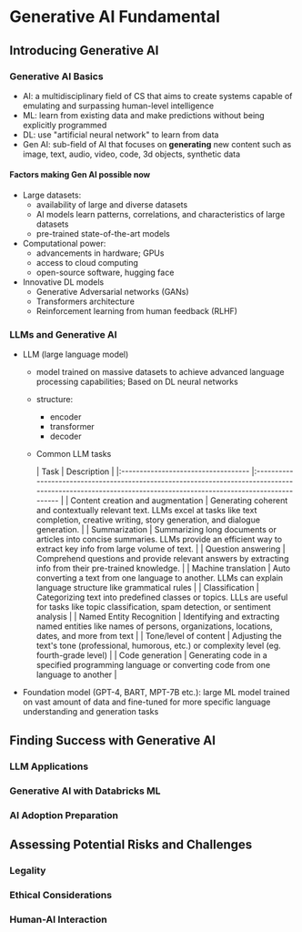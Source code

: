 # Generative AI Fundamental

## Introducing Generative AI

### Generative AI Basics

- AI: a multidisciplinary field of CS that aims to create systems capable of emulating and surpassing human-level intelligence
- ML: learn from existing data and make predictions without being explicitly programmed
- DL: use "artificial neural network" to learn from data
- Gen AI: sub-field of AI that focuses on **generating** new content such as image, text, audio, video, code, 3d objects, synthetic data

#### Factors making Gen AI possible now

- Large datasets:
  - availability of large and diverse datasets
  - AI models learn patterns, correlations, and characteristics of large datasets
  - pre-trained state-of-the-art models
- Computational power:
  - advancements in hardware; GPUs
  - access to cloud computing
  - open-source software, hugging face
- Innovative DL models
  - Generative Adversarial networks (GANs)
  - Transformers architecture
  - Reinforcement learning from human feedback (RLHF)

### LLMs and Generative AI

- LLM (large language model)
  - model trained on massive datasets to achieve advanced language processing capabilities; Based on DL neural networks
  - structure:
    - encoder
    - transformer
    - decoder
  - Common LLM tasks

    | Task                              	| Description                                                                                                                                                	|
|:-----------------------------------	|:------------------------------------------------------------------------------------------------------------------------------------------------------------	|
| Content creation and augmentation 	| Generating coherent and contextually relevant text. LLMs excel at tasks like text completion, creative writing, story generation, and dialogue generation. 	|
| Summarization                     	| Summarizing long documents or articles into concise summaries. LLMs provide an efficient way to extract key info from large volume of text.                	|
| Question answering                	| Comprehend questions and provide relevant answers by extracting info from their pre-trained knowledge.                                                     	|
| Machine translation               	| Auto converting a text from one language to another. LLMs can explain language structure like grammatical rules                                            	|
| Classification                    	| Categorizing text into predefined classes or topics. LLLs are useful for tasks like topic classification, spam detection, or sentiment analysis            	|
| Named Entity Recognition          	| Identifying and extracting named entities like names of persons, organizations, locations, dates, and more from text                                       	|
| Tone/level of content             	| Adjusting the text's tone (professional, humorous, etc.) or complexity level (eg. fourth-grade level)                                                      	|
| Code generation                   	| Generating code in a specified programming language or converting code from one language to another                                                        	|
- Foundation model (GPT-4, BART, MPT-7B etc.): large ML model trained on vast amount of data and fine-tuned for more specific language understanding and generation tasks

## Finding Success with Generative AI

### LLM Applications

### Generative AI with Databricks ML

### AI Adoption Preparation

## Assessing Potential Risks and Challenges

### Legality

### Ethical Considerations

### Human-AI Interaction

